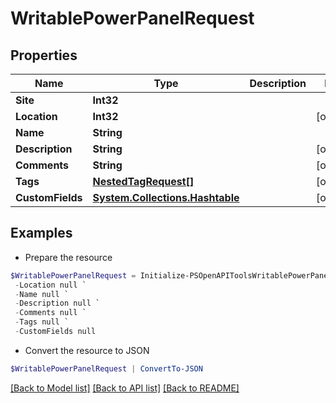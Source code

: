 # WritablePowerPanelRequest
## Properties

Name | Type | Description | Notes
------------ | ------------- | ------------- | -------------
**Site** | **Int32** |  | 
**Location** | **Int32** |  | [optional] 
**Name** | **String** |  | 
**Description** | **String** |  | [optional] 
**Comments** | **String** |  | [optional] 
**Tags** | [**NestedTagRequest[]**](NestedTagRequest.md) |  | [optional] 
**CustomFields** | [**System.Collections.Hashtable**](AnyType.md) |  | [optional] 

## Examples

- Prepare the resource
```powershell
$WritablePowerPanelRequest = Initialize-PSOpenAPIToolsWritablePowerPanelRequest  -Site null `
 -Location null `
 -Name null `
 -Description null `
 -Comments null `
 -Tags null `
 -CustomFields null
```

- Convert the resource to JSON
```powershell
$WritablePowerPanelRequest | ConvertTo-JSON
```

[[Back to Model list]](../README.md#documentation-for-models) [[Back to API list]](../README.md#documentation-for-api-endpoints) [[Back to README]](../README.md)

